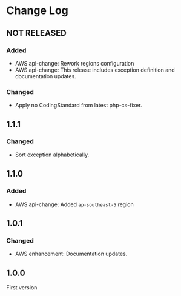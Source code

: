# Change Log

## NOT RELEASED

### Added

- AWS api-change: Rework regions configuration
- AWS api-change: This release includes exception definition and documentation updates.

### Changed

- Apply no CodingStandard from latest php-cs-fixer.

## 1.1.1

### Changed

- Sort exception alphabetically.

## 1.1.0

### Added

- AWS api-change: Added `ap-southeast-5` region

## 1.0.1

### Changed

- AWS enhancement: Documentation updates.

## 1.0.0

First version
